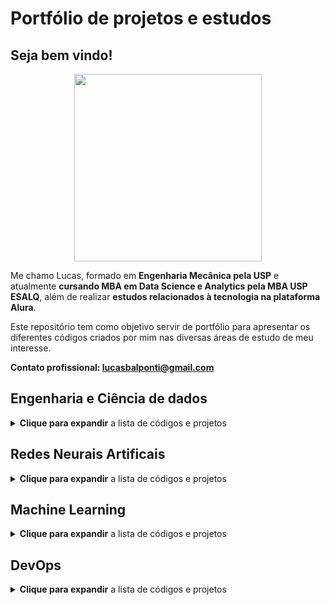 # Portfólio de projetos e estudos

## Seja bem vindo! 

<p align="center">
  <img width="300" height="300" src="https://avatars.githubusercontent.com/u/122104166?s=400&u=3f32c0107a43c2e99f8e61603c25c094a5553182&v=4">
</p>

Me chamo Lucas, formado em **Engenharia Mecânica pela USP** e atualmente **cursando MBA em Data Science e Analytics pela MBA USP ESALQ**, além de realizar **estudos relacionados à tecnologia na plataforma Alura**.

Este repositório tem como objetivo servir de portfólio para apresentar os diferentes códigos criados por mim nas diversas áreas de estudo de meu interesse.

**Contato profissional: lucasbalponti@gmail.com**

## Engenharia e Ciência de dados

<details>
<summary><b>Clique para expandir</b> a lista de códigos e projetos</summary>
<br>

Os códigos abaixo têm como objetivo a importação, manipulação, e/ou análise de bases de dados:

| Nome | Descrição |
| -- | --|
| [Apache Airflow - Pipeline de dados](https://github.com/lucasbalponti/Apache-Airflow---Pipeline-de-dados) | Projeto onde foi desenvolvida uma pipeline de dados para execução semanal via Apache Airflow e Python |
| [Apache Beam - Pipeline de dados](https://github.com/lucasbalponti/Apache-Beam---Data-Pipeline) | Projeto onde foi desenvolvida uma pipeline de dados onde duas bases de dados grandes foram tratadas utilizando o Apache Beam |
| [Scraping com Python](https://github.com/lucasbalponti/Scraping-com-python) | Projeto onde foram estudados e aplicados conceitos de Web Scraping utilizando Python |
| [Regressão Linear](./Ciência%20de%20dados/Regressões%20Lineares.ipynb) | Código onde foi realizada uma regressão logística para estimar valores de consumo de combustível  |
| [Regressão Logística](./Ciência%20de%20dados/Regressão%20Logística.ipynb) | Código onde foi realizada uma regressão logística para 'prever' quais candidatos seriam eleitos em uma eleição  |
| [Série Temporal e Previsão](./Ciência%20de%20dados/Série%20Temporal%20e%20Previsão.ipynb) | Código onde foi analisada uma série temporal de passageiros em voos comerciais, bem como a decomposição da série e a previsão de períodos futuros  |
| [Organizando dados na AWS](https://github.com/lucasbalponti/Organizando-dados-na-aws) | Projeto onde foi criado um servidor Ubuntu na AWS, instalado o PostgreSQL e então realizada a criação de bases de dados e importação de dados  |
| [PostgreSQL - Views, sub-queries e funções](https://github.com/lucasbalponti/Alura-PostgreSQL-Views-subqueries-funcoes) | Projeto onde foi realizado o estudo dos conceitos de views, sub-queries e funções no PostgreSQL |
| [PostgreSQL - Introdução](https://github.com/lucasbalponti/Alura-PostgreSQL) | Projeto onde foi realizado o estudo de conceitos introdutórios no PostgreSQL |
| [Importação e manipulação - top 25 ações](./Ciência%20de%20dados/Manipulação%20e%20importação%20-%20base%20top%2025%20ações.py) | Script para identificar as 25 ações cujas empresas tem os maiores valores de mercado e então a importar a base histórica dessas ações, visando posteriormente a criação de dashboards. |
| [Manipulação de base de dados - Análise de acesso à Oportunidade](./Ciência%20de%20dados/Manipulação%20base%20de%20dados%20-%20Análise%20de%20Acesso%20à%20Oportunidades.ipynb) | Código onde foi feita a manipulação e análise de uma base de dados contendo informações sobre acesso à oportunidade |

</details>

## Redes Neurais Artificais

<details>
<summary><b>Clique para expandir</b> a lista de códigos e projetos</summary>
<br>
No que abrange as redes neurais artificiais, é de grande importância entender o __funcionamento de seus algoritmos__ para poder utilizá-los da maneira mais adequada. 

Portanto, os códigos abaixo têm o objetivo de compreender o funcionamento dos algoritmos dos diferentes tipos de redes neurais artificiais existentes:

| Nome | Descrição |
| -- | --|
| [Perceptron 3 Camadas - Momentum](./Redes%20Neurais/Perceptron%203%20Camadas%20-%20Momentum.py) | Rede neural perceptron de 3 camadas utilizando momentum para melhorar a velocidade de treinamento |
| [Perceptron 3 Camadas - Time Delay](./Redes%20Neurais/Perceptron%203%20Camadas%20-%20Time%20Delay.py) | Rede neural perceptron de 3 camadas *time delay* para sistemas que variam no tempo |
| [Funções de Base Radial](./Redes%20Neurais/Funções%20de%20Base%20Radial%20-%203%20Camadas.py) | Rede neural de 3 camadas com funções de base radial |
| [Rede Recorrente de Hopfield](./Redes%20Neurais/Redes%20recorrentes%20de%20Hopfield.py) | Rede neural recorrente utilizada para memorização |
| [Rede Auto-Organizável de Konohen](./Redes%20Neurais/Rede%20Auto-organizável%20de%20Konohen.py) | Rede neural auto-organizável de Konohen para classificação |
| [Redes Neurais na Prática Utilizando Keras](./Redes%20Neurais/Redes%20Neurais%20com%20Keras.ipynb) | Criando uma rede neural na prática utilizando a biblioteca Keras no Python |

</details>

## Machine Learning

<details>
<summary><b>Clique para expandir</b> a lista de códigos e projetos</summary>
<br>

Nos códigos abaixo foram utilizadas diferentes bibliotecas Python de Machine Learning para realizar a criação e treinamento de modelos de aprendizado de máquina, avaliando as matrizes de confusão resultantes e suas taxas de acerto e erro:

| Nome | Descrição |
| -- | --|
| [Conceitos e teoria sobre machine learning](https://github.com/lucasbalponti/machine-learning-por-tras-dos-panos) | Neste projeto foram realizados estudos sobre a teoria envolvida em algoritmos de classificação como KNN, Naive-Bayes e árvore de decisão |
| [Classificação com SKLearn](https://github.com/lucasbalponti/classificacao-com-sklearn) | Neste projeto foram realizados estudos sobre a biblioteca sklearn, alguns de seus classifcadores, e alguns conceitos como baseline e curva de decisão |
| [Dados com muitas dimensões](https://github.com/lucasbalponti/Machine-learning-dados-com-muitas-dimensoes) | Neste projeto foram realizados estudos sobre como trabalhar com dados de muitas dimensões em um modelo de machine learning. |
| [Naive Bayes](./Machine%20Learning/Naive%20Bayes.ipynb) | Neste código foi treinado um classificador Naive Bayes. Naive Bayes é uma técnica para construir classificadores, considerando que toda característica é independente uma da outra |
| [Árvore de decisão](./Machine%20Learning/Árvore%20de%20decisão.ipynb) | Neste código foi treinada uma Árvore de decisão. A Árvore de decisão é um algoritmo utilizado para classificação e regressão através de nós de decisão |
| [Seleção de atributos](./Machine%20Learning/Seleção%20de%20atributos.ipynb) | Neste código foi feita uma analise dos atributos mais importantes para a criação do modelo, e então os mesmos foram utilizados para criar um novo modelo |
| [Aprendizado baseado em instância - KNN](./Machine%20Learning/Aprendizado%20baseado%20em%20instância%20-%20KNN.ipynb) | Neste código foi treinado um classificador baseado em instância. Os classificadores baseados em instância simplesmente armazenam os exemplos de treinamento ao criar um novo modelo. No exemplo foi utilizado o K-Nearest Neighbors |
| [Ensemble Learning - Random Forest](./Machine%20Learning/Ensemble%20Learning%20-%20Random%20Forest.ipynb) | Neste código foi treinado um método 'ensemble'. Estes métodos utilizando multiplos algoritmos de aprendizado para obter melhor performance preditiva. No exemplo foi utilizado o Random Forest, que utiliza multiplas árvores de decisão |
| [Agrupamento com K-means](./Machine%20Learning/Agrupamento%20com%20K-means.ipynb) | Neste código foi treinado um agrupador K-means. Este agrupador segrega pontos de dados em torno de centroides, particionando as n observações em k grupos |
| [Agrupamento com C-means](./Machine%20Learning/C-Means.ipynb) | Neste código foi treinado um agrupador C-means. Este agrupador permite que cada elemento possa pertencer a mais de um grupo |
| [Agrupamento com K-medoids](./Machine%20Learning/K-Medoids.ipynb) | Neste código foi treinado um agrupador K-medoids. Este agrupador é similar ao K-means, mas escolhe pontos de dados reais como centroides, facilitando a interpretação |
| [Regras de associação](./Machine%20Learning/Regras%20de%20associação.ipynb) | Neste código foi treinado um algoritmo de regras de associação. As regras de associação são utilizadas para descobrir elementos que ocorrem em comum dentro de um determinado conjunto de dados |

</details>

## DevOps

<details>
<summary><b>Clique para expandir</b> a lista de códigos e projetos</summary>
<br>

Nos códigos abaixo estarão representados projetos relacionados à devops, infraestrutura como código, CI/CD, entre outros.

| Nome | Descrição |
| -- | --|
| [Projeto de Infraestrutura Como Código](https://github.com/lucasbalponti/estudos-IAC-ansible-terraform) | Projeto onde foi desenvolvida uma infraestrutura na AWS utilizando Terraform e Ansible |
| [Projeto de CI e pipelines no Github Actions](https://github.com/lucasbalponti/CI-e-pipelines-no-Github-Actions) | Projeto onde foram desenvolvidos workflows no github actions para testar o funcionamento de um código, realizar a compilação do mesmo e criar uma imagem do programa no docker sempre que um commit fosse realizado. |
| [Projeto de Observabilidade e Monitoramento](https://github.com/lucasbalponti/Observabilidade-e-Monitoramento---Prometheus-Grafana-e-Alertmanager/) | Projeto onde foi feita a configuração do actuator, Prometheus e Grafana para observabilidade de uma aplicação de exemplo, além da configuração do Alert Manager |

</details>